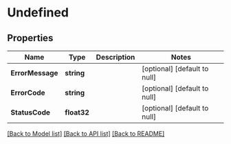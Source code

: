 # Undefined

## Properties
Name | Type | Description | Notes
------------ | ------------- | ------------- | -------------
**ErrorMessage** | **string** |  | [optional] [default to null]
**ErrorCode** | **string** |  | [optional] [default to null]
**StatusCode** | **float32** |  | [optional] [default to null]

[[Back to Model list]](../README.md#documentation-for-models) [[Back to API list]](../README.md#documentation-for-api-endpoints) [[Back to README]](../README.md)


